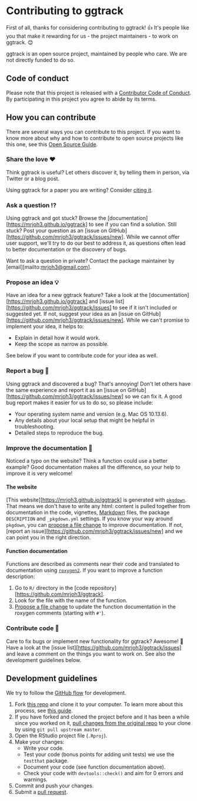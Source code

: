 # Contributing to ggtrack

<!-- This CONTRIBUTING.md is adapted from https://gist.github.com/peterdesmet/e90a1b0dc17af6c12daf6e8b2f044e7c -->

First of all, thanks for considering contributing to ggtrack! 👍 It's people like you that make it rewarding for us - the project maintainers - to work on ggtrack. 😊

ggtrack is an open source project, maintained by people who care. We are not directly funded to do so.

[repo]: https://github.com/mrjoh3/ggtrack
[issues]: https://github.com/mrjoh3/ggtrack/issues
[new_issue]: https://github.com/mrjoh3/ggtrack/issues/new
[website]: https://mrjoh3.github.io/ggtrack
[citation]: https://mrjoh3.github.io/ggtrack/authors.html
[email]: mailto:mrjoh3@gmail.com

## Code of conduct

Please note that this project is released with a [Contributor Code of Conduct](CODE_OF_CONDUCT.md). By participating in this project you agree to abide by its terms.

## How you can contribute

There are several ways you can contribute to this project. If you want to know more about why and how to contribute to open source projects like this one, see this [Open Source Guide](https://opensource.guide/how-to-contribute/).

### Share the love ❤️

Think ggtrack is useful? Let others discover it, by telling them in person, via Twitter or a blog post.

Using ggtrack for a paper you are writing? Consider [citing it][citation].

### Ask a question ⁉️

Using ggtrack and got stuck? Browse the [documentation][https://mrjoh3.github.io/ggtrack] to see if you can find a solution. Still stuck? Post your question as an [issue on GitHub][https://github.com/mrjoh3/ggtrack/issues/new]. While we cannot offer user support, we'll try to do our best to address it, as questions often lead to better documentation or the discovery of bugs.

Want to ask a question in private? Contact the package maintainer by [email][mailto:mrjoh3@gmail.com].

### Propose an idea 💡

Have an idea for a new ggtrack feature? Take a look at the [documentation][https://mrjoh3.github.io/ggtrack] and [issue list][https://github.com/mrjoh3/ggtrack/issues] to see if it isn't included or suggested yet. If not, suggest your idea as an [issue on GitHub][https://github.com/mrjoh3/ggtrack/issues/new]. While we can't promise to implement your idea, it helps to:

* Explain in detail how it would work.
* Keep the scope as narrow as possible.

See below if you want to contribute code for your idea as well.

### Report a bug 🐛

Using ggtrack and discovered a bug? That's annoying! Don't let others have the same experience and report it as an [issue on GitHub][https://github.com/mrjoh3/ggtrack/issues/new] so we can fix it. A good bug report makes it easier for us to do so, so please include:

* Your operating system name and version (e.g. Mac OS 10.13.6).
* Any details about your local setup that might be helpful in troubleshooting.
* Detailed steps to reproduce the bug.

### Improve the documentation 📖

Noticed a typo on the website? Think a function could use a better example? Good documentation makes all the difference, so your help to improve it is very welcome!

#### The website

[This website][https://mrjoh3.github.io/ggtrack] is generated with [`pkgdown`](http://pkgdown.r-lib.org/). That means we don't have to write any html: content is pulled together from documentation in the code, vignettes, [Markdown](https://guides.github.com/features/mastering-markdown/) files, the package `DESCRIPTION` and `_pkgdown.yml` settings. If you know your way around `pkgdown`, you can [propose a file change](https://help.github.com/articles/editing-files-in-another-user-s-repository/) to improve documentation. If not, [report an issue][https://github.com/mrjoh3/ggtrack/issues/new] and we can point you in the right direction.

#### Function documentation

Functions are described as comments near their code and translated to documentation using [`roxygen2`](https://klutometis.github.io/roxygen/). If you want to improve a function description:

1. Go to `R/` directory in the [code repository][https://github.com/mrjoh3/ggtrack].
2. Look for the file with the name of the function.
3. [Propose a file change](https://help.github.com/articles/editing-files-in-another-user-s-repository/) to update the function documentation in the roxygen comments (starting with `#'`).

### Contribute code 📝

Care to fix bugs or implement new functionality for ggtrack? Awesome! 👏 Have a look at the [issue list][https://github.com/mrjoh3/ggtrack/issues] and leave a comment on the things you want to work on. See also the development guidelines below.

## Development guidelines

We try to follow the [GitHub flow](https://guides.github.com/introduction/flow/) for development.

1. Fork [this repo][repo] and clone it to your computer. To learn more about this process, see [this guide](https://guides.github.com/activities/forking/).
2. If you have forked and cloned the project before and it has been a while since you worked on it, [pull changes from the original repo](https://help.github.com/articles/merging-an-upstream-repository-into-your-fork/) to your clone by using `git pull upstream master`.
3. Open the RStudio project file (`.Rproj`).
4. Make your changes:
    * Write your code.
    * Test your code (bonus points for adding unit tests) we use the `testthat` package.
    * Document your code (see function documentation above).
    * Check your code with `devtools::check()` and aim for 0 errors and warnings.
5. Commit and push your changes.
6. Submit a [pull request](https://guides.github.com/activities/forking/#making-a-pull-request).
